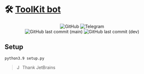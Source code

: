 # 🛠 [ToolKit bot](t.me/Tool_Kit_Bot)

<div align="center">
<img alt="GitHub" src="https://img.shields.io/github/license/igorechek06/ToolKit?style=for-the-badge"/>
<img alt="Telegram" src="https://img.shields.io/badge/Telegam-bot-0088cc?style=for-the-badge&logo=telegram" />

<br> 

<img alt="GitHub last commit (main)" src="https://img.shields.io/github/last-commit/igorechek06/ToolKit/main?label=Last%20main%20commit&style=for-the-badge"/>
<img alt="GitHub last commit (dev)" src="https://img.shields.io/github/last-commit/igorechek06/ToolKit/dev?label=Last%20dev%20commit&style=for-the-badge"/>
</div>

<!-- I know it is wrong -->

## Setup

    python3.9 setup.py

> <img src="https://www.jetbrains.com/company/brand/img/jetbrains_logo.png" style="width: 1em" alt="JetBrains logo"/> Thank JetBrains
